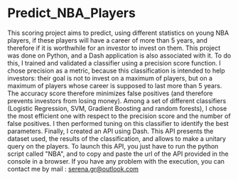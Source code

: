 # Predict_NBA_Players
This scoring project aims to predict, using different statistics on young NBA players, if these players will have a career of more than 5 years, and therefore if it is worthwhile for an investor to invest on them. This project was done on Python, and a Dash application is also associated with it.
To do this, I trained and validated a classifier using a precision score function. I chose precision as a metric, because this classification is intended to help investors: their goal is not to invest on a maximum of players, but on a maximum of players whose career is supposed to last more than 5 years. The accuracy score therefore minimizes false positives (and therefore prevents investors from losing money). 
Among a set of different classifiers (Logistic Regression, SVM, Gradient Boosting and random forests), I chose the most efficient one with respect to the precision score and the number of false positives. I then performed tuning on this classifier to identify the best parameters. 
Finally, I created an API using Dash. This API presents the dataset used, the results of the classification, and allows to make a unitary query on the players.  To launch this API, you just have to run the python script called "NBA", and to copy and paste the url of the API provided in the console in a browser. 
If you have any problem with the execution, you can contact me by mail : serena.gr@outlook.com 
